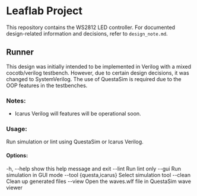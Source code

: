 # Leaflab Project

This repository contains the WS2812 LED controller. For documented design-related information and decisions, refer to `design_note.md`.

## Runner

This design was initially intended to be implemented in Verilog with a mixed cocotb/verilog testbench. However, due to certain design decisions, it was changed to SystemVerilog. The use of QuestaSim is required due to the OOP features in the testbenches.

### Notes:
- Icarus Verilog will features will be operational soon. 

### Usage:
Run simulation or lint using QuestaSim or Icarus Verilog.

#### Options:
  -h, --help            show this help message and exit
  --lint                Run lint only
  --gui                 Run simulation in GUI mode
  --tool {questa,icarus}
                        Select simulation tool
  --clean               Clean up generated files
  --view                Open the waves.wlf file in QuestaSim wave viewer
